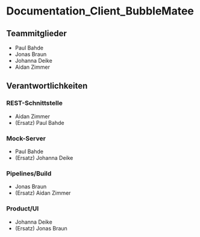 # Documentation_Client_BubbleMatee

## Teammitglieder
- Paul Bahde
- Jonas Braun
- Johanna Deike
- Aidan Zimmer

## Verantwortlichkeiten
### REST-Schnittstelle
- Aidan Zimmer
- (Ersatz) Paul Bahde

### Mock-Server 
- Paul Bahde
- (Ersatz) Johanna Deike

### Pipelines/Build
- Jonas Braun
- (Ersatz) Aidan Zimmer

### Product/UI
- Johanna Deike
- (Ersatz) Jonas Braun